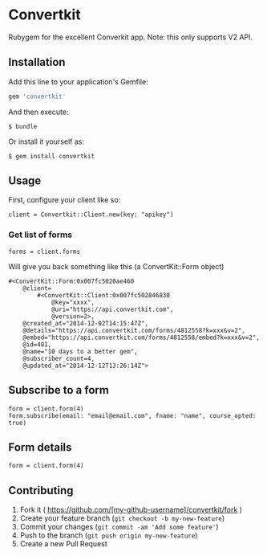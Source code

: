 # Convertkit

Rubygem for the excellent Converkit app. Note: this only supports V2 API.

## Installation

Add this line to your application's Gemfile:

```ruby
gem 'convertkit'
```

And then execute:

    $ bundle

Or install it yourself as:

    $ gem install convertkit

## Usage

First, configure your client like so:

	client = Convertkit::Client.new(key: "apikey")

### Get list of forms

	forms = client.forms

Will give you back something like this (a ConvertKit::Form object)

	#<ConvertKit::Form:0x007fc5020ae460
 		@client=
  			#<ConvertKit::Client:0x007fc502846830
   				@key="xxxx",
   				@uri="https://api.convertkit.com",
   				@version=2>,
 		@created_at="2014-12-02T14:15:47Z",
 		@details="https://api.convertkit.com/forms/4812558?k=xxx&v=2",
 		@embed="https://api.convertkit.com/forms/4812558/embed?k=xxx&v=2",
 		@id=481,
 		@name="10 days to a better gem",
 		@subscriber_count=4,
 		@updated_at="2014-12-12T13:26:14Z">

## Subscribe to a form

	form = client.form(4)
	form.subscribe(email: "email@email.com", fname: "name", course_opted: true)

## Form details

	form = client.form(4)




## Contributing

1. Fork it ( https://github.com/[my-github-username]/convertkit/fork )
2. Create your feature branch (`git checkout -b my-new-feature`)
3. Commit your changes (`git commit -am 'Add some feature'`)
4. Push to the branch (`git push origin my-new-feature`)
5. Create a new Pull Request
